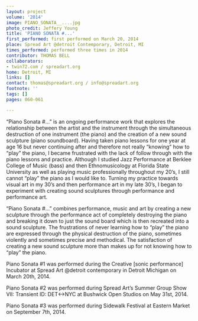 ```yaml
---
layout: project
volume: '2014'
image: PIANO_SONATA__....jpg
photo_credit: Jeffery Young
title: 'PIANO SONATA #...'
first_performed: first performed on March 20, 2014
place: Spread Art @detroit Contemporary, Detroit, MI
times_performed: performed three times in 2014
contributor: THOMAS BELL
collaborators:
- twin72.com / spreadart.org
home: Detroit, MI
links: []
contact: thomas@spreadart.org / info@spreadart.org
footnote: ''
tags: []
pages: 060-061

---
```


“Piano Sonata #...” is an ongoing performance work that explores the relationship between the artist and the instrument through the simultaneous destruction of one instrument (the piano) and the creation of a new sound sculpture (piano soundboard). Having taken piano lessons for one year at age 16 but never continuing after and therefore not really “knowing” how to “play” the piano, I became frustrated with the lack of follow through with the piano lessons and practice. Although I studied Jazz Performance at Berklee College of Music (bass) and then Ethnomusicology at Florida State University as well as playing music professionally throughout my 20’s, I still cannot “play” the piano as I would like to. Turning my practice towards visual art in my 30’s and then performance art in my late 30’s, I began to experiment with creating sound sculptures through performance and performance art.

“Piano Sonata #...” combines performance, music and art by creating a new sculpture through the performance act of completely destroying the piano and breaking it down to just the sound board which is then recreated into a sound sculpture. The frustrations of never learning how to “play” the piano are expressed through the physical destruction of the piano, sometimes violently and sometimes precise and methodical. The satisfaction of creating a new sound sculpture more than makes up for not knowing how to “play” the piano.

Piano Sonata #1 was performed during the Creative [sonic performance] Incubator at Spread Art @detroit contemporary in Detroit Michigan on March 20th, 2014.

Piano Sonata #2 was performed during Spread Art’s Summer Group Show VII: Transient ID: DET<->NYC at Bushwick Open Studios on May 31st, 2014.

Piano Sonata #3 was performed during Sidewalk Festival at Eastern Market on September 7th, 2014.
